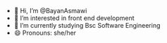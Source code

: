 - 👋 Hi, I’m @BayanAsmawi
- 👀 I’m interested in front end development
- 🌱 I’m currently studying Bsc Software Engineering
- 😄 Pronouns: she/her
